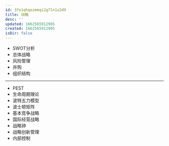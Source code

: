 ```yaml
---
id: 3fo1qhqezmmqi2g7ln1u2d9
title: 战略
desc: ''
updated: 1662565912905
created: 1662565912905
isDir: false
---
```

- SWOT分析
- 总体战略
- 风险管理
- 并购
- 组织结构
- ---
- PEST
- 生命周期理论
- 波特五力模型
- 波士顿矩阵
- 基本竞争战略
- 国际经营战略
- 战略钟
- 战略创新管理
- 内部控制